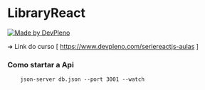 # LibraryReact
[![Made by DevPleno](https://img.shields.io/badge/made%20by-DevPleno-%c865a6)](https://devpleno.com/)


➜ Link do curso [ https://www.devpleno.com/seriereactjs-aulas ]

### Como startar a Api
```shell
    json-server db.json --port 3001 --watch
```

